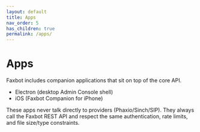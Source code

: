```yaml
---
layout: default
title: Apps
nav_order: 5
has_children: true
permalink: /apps/
---
```


# Apps

Faxbot includes companion applications that sit on top of the core API.

- Electron (desktop Admin Console shell)
- iOS (Faxbot Companion for iPhone)

These apps never talk directly to providers (Phaxio/Sinch/SIP). They always call the Faxbot REST API and respect the same authentication, rate limits, and file size/type constraints.

